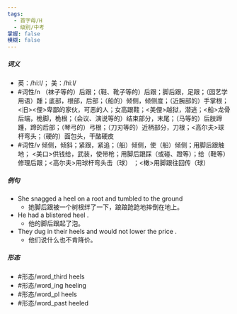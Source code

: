 ```yaml
---
tags:
  - 首字母/H
  - 级别/中考
掌握: false
模糊: false
---
```

##### 词义
- 英：/hiːl/； 美：/hiːl/
- #词性/n  （袜子等的）后跟；（鞋、靴子等的）后跟；脚后跟，足跟；（园艺学用语）踵；底部，根部，后部；（船的）倾侧，倾侧度；（近腕部的）手掌根；<旧><俚>卑鄙的家伙，可恶的人；女高跟鞋；<美俚>越狱，潜逃；<船>龙骨后端，桅脚，桅根；（会议、演说等的）结束部分，末尾；（马等的）后肢蹄踵，蹄的后部；（琴弓的）弓根；（刀刃等的）近柄部分，刀根；<高尔夫>球杆弯头；（硬的）面包头，干酪硬皮
- #词性/v  倾侧，倾斜；紧跟，紧追；（船）倾侧，使（船）倾侧；用脚后跟触地； <美口>供钱给，武装，使带枪；用脚后跟踩（或碰、蹬等）；给（鞋等）修理后跟；<高尔夫>用球杆弯头击（球） ；<橄>用脚跟往回传（球）
##### 例句
- She snagged a heel on a root and tumbled to the ground
	- 她脚后跟被一个树根绊了一下，踉踉跄跄地摔倒在地上。
- He had a blistered heel .
	- 他的脚后跟起了泡。
- They dug in their heels and would not lower the price .
	- 他们说什么也不肯降价。
##### 形态
- #形态/word_third heels
- #形态/word_ing heeling
- #形态/word_pl heels
- #形态/word_past heeled
